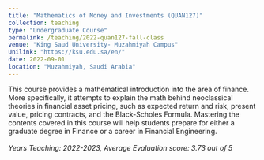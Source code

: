 ```yaml
---
title: "Mathematics of Money and Investments (QUAN127)"
collection: teaching
type: "Undergraduate Course"
permalink: /teaching/2022-quan127-fall-class
venue: "King Saud University- Muzahmiyah Campus"
Unilink: "https://ksu.edu.sa/en/"
date: 2022-09-01
location: "Muzahmiyah, Saudi Arabia"
---
```

This course provides a mathematical introduction into the area of finance. More specifically, it attempts to explain the math behind neoclassical theories in financial asset pricing, such as expected return and risk, present value, pricing contracts, and the Black-Scholes Formula. Mastering the contents covered in this course will help students prepare for either a graduate degree in Finance or a career in Financial Engineering. <br/> <br/> *Years Teaching: 2022-2023, Average Evaluation score: 3.73 out of 5*